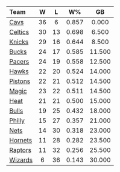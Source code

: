 | Team                            |  W  |  L  |  W%   |   GB   |
|:--------------------------------|:---:|:---:|:-----:|:------:|
| [Cavs](/r/clevelandcavs)        | 36  |  6  | 0.857 | 0.000  |
| [Celtics](/r/bostonceltics)     | 30  | 13  | 0.698 | 6.500  |
| [Knicks](/r/NYKnicks)           | 29  | 16  | 0.644 | 8.500  |
| [Bucks](/r/MkeBucks)            | 24  | 17  | 0.585 | 11.500 |
| [Pacers](/r/pacers)             | 24  | 19  | 0.558 | 12.500 |
| [Hawks](/r/AtlantaHawks)        | 22  | 20  | 0.524 | 14.000 |
| [Pistons](/r/DetroitPistons)    | 22  | 21  | 0.512 | 14.500 |
| [Magic](/r/OrlandoMagic)        | 23  | 22  | 0.511 | 14.500 |
| [Heat](/r/heat)                 | 21  | 21  | 0.500 | 15.000 |
| [Bulls](/r/chicagobulls)        | 19  | 25  | 0.432 | 18.000 |
| [Philly](/r/sixers)             | 15  | 27  | 0.357 | 21.000 |
| [Nets](/r/GoNets)               | 14  | 30  | 0.318 | 23.000 |
| [Hornets](/r/CharlotteHornets)  | 11  | 28  | 0.282 | 23.500 |
| [Raptors](/r/torontoraptors)    | 11  | 32  | 0.256 | 25.500 |
| [Wizards](/r/washingtonwizards) |  6  | 36  | 0.143 | 30.000 |
